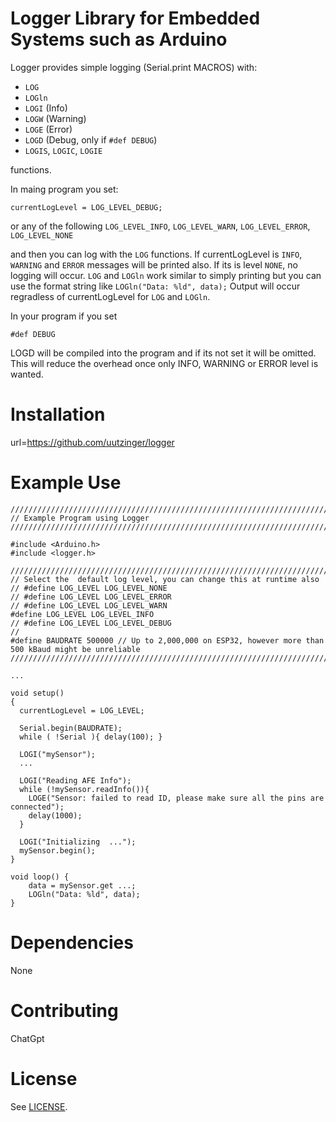 # Logger Library for Embedded Systems such as Arduino

Logger provides simple logging (Serial.print MACROS) with:

- `LOG`
- `LOGln` 
- `LOGI` (Info)
- `LOGW` (Warning)
- `LOGE` (Error)
- `LOGD` (Debug, only if `#def DEBUG`)
- `LOGIS`, `LOGIC`, `LOGIE`

functions.

In maing program you set: 
```
currentLogLevel = LOG_LEVEL_DEBUG;
```
or any of the following `LOG_LEVEL_INFO`, `LOG_LEVEL_WARN`, `LOG_LEVEL_ERROR`, `LOG_LEVEL_NONE`

and then you can log with the `LOG` functions. If currentLogLevel is `INFO`, `WARNING` and `ERROR` messages will be printed also. If its is level `NONE`, no logging will occur.
`LOG` and `LOGln` work similar to simply printing but you can use the format string like `LOGln("Data: %ld", data);` Output will occur regradless of currentLogLevel for `LOG` and `LOGln`.

In your program if you set
```
#def DEBUG
```
LOGD will be compiled into the program and if its not set it will be omitted. This will reduce the overhead once only INFO, WARNING or ERROR level is wanted.

# Installation
url=https://github.com/uutzinger/logger

# Example Use
```
/////////////////////////////////////////////////////////////////////////////////////////
// Example Program using Logger
/////////////////////////////////////////////////////////////////////////////////////////

#include <Arduino.h>
#include <logger.h>

/////////////////////////////////////////////////////////////////////////////////////////
// Select the  default log level, you can change this at runtime also
// #define LOG_LEVEL LOG_LEVEL_NONE 
// #define LOG_LEVEL LOG_LEVEL_ERROR
// #define LOG_LEVEL LOG_LEVEL_WARN 
#define LOG_LEVEL LOG_LEVEL_INFO 
// #define LOG_LEVEL LOG_LEVEL_DEBUG
//
#define BAUDRATE 500000 // Up to 2,000,000 on ESP32, however more than 500 kBaud might be unreliable
/////////////////////////////////////////////////////////////////////////////////////////

...

void setup()
{
  currentLogLevel = LOG_LEVEL;

  Serial.begin(BAUDRATE);
  while ( !Serial ){ delay(100); }

  LOGI("mySensor");
  ...

  LOGI("Reading AFE Info");
  while (!mySensor.readInfo()){
    LOGE("Sensor: failed to read ID, please make sure all the pins are connected");
    delay(1000);
  }

  LOGI("Initializing  ...");
  mySensor.begin();
}

void loop() {
    data = mySensor.get ...;    
    LOGln("Data: %ld", data);
}

```
# Dependencies
None

# Contributing
ChatGpt

# License

See [LICENSE](LICENSE.md).
